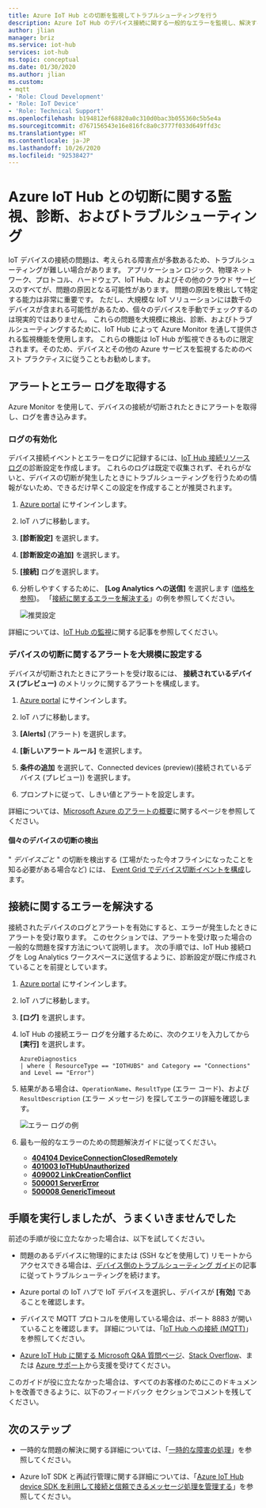 ```yaml
---
title: Azure IoT Hub との切断を監視してトラブルシューティングを行う
description: Azure IoT Hub のデバイス接続に関する一般的なエラーを監視し、解決する方法について説明します
author: jlian
manager: briz
ms.service: iot-hub
services: iot-hub
ms.topic: conceptual
ms.date: 01/30/2020
ms.author: jlian
ms.custom:
- mqtt
- 'Role: Cloud Development'
- 'Role: IoT Device'
- 'Role: Technical Support'
ms.openlocfilehash: b194812ef68820a0c310d0bac3b055360c5b5e4a
ms.sourcegitcommit: d767156543e16e816fc8a0c3777f033d649ffd3c
ms.translationtype: HT
ms.contentlocale: ja-JP
ms.lasthandoff: 10/26/2020
ms.locfileid: "92538427"
---
```

# <a name="monitor-diagnose-and-troubleshoot-disconnects-with-azure-iot-hub"></a>Azure IoT Hub との切断に関する監視、診断、およびトラブルシューティング

IoT デバイスの接続の問題は、考えられる障害点が多数あるため、トラブルシューティングが難しい場合があります。 アプリケーション ロジック、物理ネットワーク、プロトコル、ハードウェア、IoT Hub、およびその他のクラウド サービスのすべてが、問題の原因となる可能性があります。 問題の原因を検出して特定する能力は非常に重要です。 ただし、大規模な IoT ソリューションには数千のデバイスが含まれる可能性があるため、個々のデバイスを手動でチェックするのは現実的ではありません。 これらの問題を大規模に検出、診断、およびトラブルシューティングするために、IoT Hub によって Azure Monitor を通して提供される監視機能を使用します。 これらの機能は IoT Hub が監視できるものに限定されます。そのため、デバイスとその他の Azure サービスを監視するためのベスト プラクティスに従うこともお勧めします。

## <a name="get-alerts-and-error-logs"></a>アラートとエラー ログを取得する

Azure Monitor を使用して、デバイスの接続が切断されたときにアラートを取得し、ログを書き込みます。

### <a name="turn-on-logs"></a>ログの有効化

デバイス接続イベントとエラーをログに記録するには、[IoT Hub 接続リソース ログ](monitor-iot-hub-reference.md#connections)の診断設定を作成します。 これらのログは既定で収集されず、それらがないと、デバイスの切断が発生したときにトラブルシューティングを行うための情報がないため、できるだけ早くこの設定を作成することが推奨されます。

1. [Azure portal](https://portal.azure.com) にサインインします。

1. IoT ハブに移動します。

1. **[診断設定]** を選択します。

1. **[診断設定の追加]** を選択します。

1. **[接続]** ログを選択します。

1. 分析しやすくするために、 **[Log Analytics への送信]** を選択します ([価格を参照](https://azure.microsoft.com/pricing/details/log-analytics/))。 「[接続に関するエラーを解決する](#resolve-connectivity-errors)」の例を参照してください。

   ![推奨設定](./media/iot-hub-troubleshoot-connectivity/diagnostic-settings-recommendation.png)

詳細については、[IoT Hub の監視](monitor-iot-hub.md)に関する記事を参照してください。

### <a name="set-up-alerts-for-device-disconnect-at-scale"></a>デバイスの切断に関するアラートを大規模に設定する

デバイスが切断されたときにアラートを受け取るには、 **接続されているデバイス (プレビュー)** のメトリックに関するアラートを構成します。

1. [Azure portal](https://portal.azure.com) にサインインします。

2. IoT ハブに移動します。

3. **[Alerts]** (アラート) を選択します。

4. **[新しいアラート ルール]** を選択します。

5. **条件の追加** を選択して、Connected devices (preview)\(接続されているデバイス (プレビュー)\) を選択します。

6. プロンプトに従って、しきい値とアラートを設定します。

詳細については、[Microsoft Azure のアラートの概要](../azure-monitor/platform/alerts-overview.md)に関するページを参照してください。

#### <a name="detecting-individual-device-disconnects"></a>個々のデバイスの切断の検出

" *デバイスごと* " の切断を検出する (工場がたった今オフラインになったことを知る必要がある場合など) には、 [Event Grid でデバイス切断イベントを構成](iot-hub-event-grid.md)します。

## <a name="resolve-connectivity-errors"></a>接続に関するエラーを解決する

接続されたデバイスのログとアラートを有効にすると、エラーが発生したときにアラートを受け取ります。 このセクションでは、アラートを受け取った場合の一般的な問題を探す方法について説明します。 次の手順では、IoT Hub 接続ログを Log Analytics ワークスペースに送信するように、診断設定が既に作成されていることを前提としています。

1. [Azure portal](https://portal.azure.com) にサインインします。

1. IoT ハブに移動します。

1. **[ログ]** を選択します。

1. IoT Hub の接続エラー ログを分離するために、次のクエリを入力してから **[実行]** を選択します。

    ```kusto
    AzureDiagnostics
    | where ( ResourceType == "IOTHUBS" and Category == "Connections" and Level == "Error")
    ```

1. 結果がある場合は、`OperationName`、`ResultType` (エラー コード)、および `ResultDescription` (エラー メッセージ) を探してエラーの詳細を確認します。

   ![エラー ログの例](./media/iot-hub-troubleshoot-connectivity/diag-logs.png)

1. 最も一般的なエラーのための問題解決ガイドに従ってください。

    - **[404104 DeviceConnectionClosedRemotely](iot-hub-troubleshoot-error-404104-deviceconnectionclosedremotely.md)**
    - **[401003 IoTHubUnauthorized](iot-hub-troubleshoot-error-401003-iothubunauthorized.md)**
    - **[409002 LinkCreationConflict](iot-hub-troubleshoot-error-409002-linkcreationconflict.md)**
    - **[500001 ServerError](iot-hub-troubleshoot-error-500xxx-internal-errors.md)**
    - **[500008 GenericTimeout](iot-hub-troubleshoot-error-500xxx-internal-errors.md)**

## <a name="i-tried-the-steps-but-they-didnt-work"></a>手順を実行しましたが、うまくいきませんでした

前述の手順が役に立たなかった場合は、以下を試してください。

* 問題のあるデバイスに物理的にまたは (SSH などを使用して) リモートからアクセスできる場合は、[デバイス側のトラブルシューティング ガイド](https://github.com/Azure/azure-iot-sdk-node/wiki/Troubleshooting-Guide-Devices)の記事に従ってトラブルシューティングを続けます。

* Azure portal の IoT ハブで IoT デバイスを選択し、デバイスが **[有効]** であることを確認します。

* デバイスで MQTT プロトコルを使用している場合は、ポート 8883 が開いていることを確認します。 詳細については、「[IoT Hub への接続 (MQTT)](iot-hub-mqtt-support.md#connecting-to-iot-hub)」を参照してください。

* [Azure IoT Hub に関する Microsoft Q&A 質問ページ](/answers/topics/azure-iot-hub.html)、[Stack Overflow](https://stackoverflow.com/questions/tagged/azure-iot-hub)、または [Azure サポート](https://azure.microsoft.com/support/options/)から支援を受けてください。

このガイドが役に立たなかった場合は、すべてのお客様のためにこのドキュメントを改善できるように、以下のフィードバック セクションでコメントを残してください。

## <a name="next-steps"></a>次のステップ

* 一時的な問題の解決に関する詳細については、「[一時的な障害の処理](/azure/architecture/best-practices/transient-faults)」を参照してください。

* Azure IoT SDK と再試行管理に関する詳細については、「[Azure IoT Hub device SDK を利用して接続と信頼できるメッセージ処理を管理する](iot-hub-reliability-features-in-sdks.md#connection-and-retry)」を参照してください。